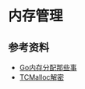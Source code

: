 # 内存管理

## 参考资料

- [Go内存分配那些事](https://lessisbetter.site/2019/07/06/go-memory-allocation/)
- [TCMalloc解密](https://wallenwang.com/2018/11/tcmalloc/)

